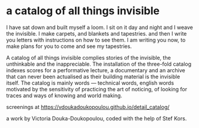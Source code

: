 # a catalog of all things invisible 


I have sat down and built myself a loom.
I sit on it day and night and I weave the invisible.
I make carpets, and blankets and tapestries.
and then I write you letters with instructions on how to see them. 
I am writing you now, to make plans for you to come and see my tapestries.



A catalog of all things invisible complies stories of the invisible, the unthinkable and the inappreciable. The installation of the three-fold catalog indexes scores for a performative lecture, a documentary and an archive that can never been actualised as their building material is the invisible itself. 
The catalog is mainly words — technical words, english words motivated by the sensitivity of practicing the art of noticing, of looking for traces and ways of knowing and world making.


screenings at https://vdoukadoukopoulou.github.io/detail_catalog/


a work by Victoria Douka-Doukopoulou, coded with the help of Stef Kors.
